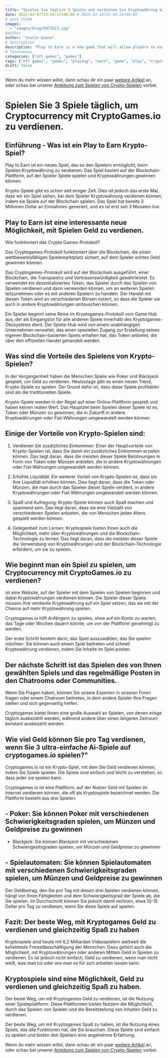 ```yaml
---
title: "Spielen Sie täglich 3 Spiele und verdienen Sie Kryptowährung mit CryptoGames.io"
date: 2022-03-07T13:55:17+06:00 # 2020-03-14T15:40:24+06:00
# post thumb
images:
  - "images/blog/6972613.jpg"
#author
author: "Justin Guese"
# description
description: "Play to Earn is a new game that will allow players to earn crypto while playing. The game is based on the blockchain platform where players can play games and w"
# Taxonomies
categories: ["nft games", "games"]
tags: ["nft games", "games", "playing", "earn", "game", "play", "crypto"]
draft: false
---
```



Wenn du mehr wissen willst, dann schau dir ein paar [weitere Artikel](/blog/) an, oder schau bei unserer [Anleitung zum Spielen von Crypto-Spielen](/services/how-do-i-get-started/) vorbei.

# Spielen Sie 3 Spiele täglich, um Cryptocurrency mit CryptoGames.io zu verdienen.

## Einführung - Was ist ein Play to Earn Krypto-Spiel?

Play to Earn ist ein neues Spiel, das es den Spielern ermöglicht, beim Spielen Kryptowährung zu verdienen. Das Spiel basiert auf der Blockchain-Plattform, auf der Spieler Spiele spielen und Kryptowährungen gewinnen können.

Krypto-Spiele gibt es schon seit einiger Zeit. Dies ist jedoch das erste Mal, dass wir ein Spiel sehen, bei dem Spieler Kryptowährung verdienen können, indem sie Spiele auf der Blockchain spielen. Das Spiel hat bereits 3 Millionen Dollar an Einnahmen generiert, und es ist erst seit 3 Monaten live.

## Play to Earn ist eine interessante neue Möglichkeit, mit Spielen Geld zu verdienen.

Wie funktioniert das Crypto Games-Protokoll?

Das Cryptogames-Protokoll funktioniert über die Blockchain, die einen wettbewerbsfähigen Spielemarktplatz sichert, auf dem Spieler echtes Geld gewinnen können.

Das Cryptogames-Protokoll wird auf der Blockchain ausgeführt, einer Blockchain, die Transparenz und Vertrauenswürdigkeit gewährleistet. Es verwendet ein dezentralisiertes Token, das Spieler durch das Spielen von Spielen verdienen und dann verwenden können, um an weiteren Spielen teilzunehmen oder es mit anderen Spielern zu handeln. Der Handel mit diesen Token wird an verschiedenen Börsen notiert, so dass die Spieler sie auch in andere Kryptowährungen umtauschen können.

Ein Spieler beginnt seine Reise im Kryptogames-Protokoll vom Game Hub aus, der als Eingangstor für alle anderen Spiele innerhalb des Kryptogames-Ökosystems dient. Der Spiele-Hub wird von einem unabhängigen Unternehmen verwaltet, das einen speziellen Zugang zur Erstellung seines eigenen Blockchain-basierten Spiels erhalten hat, das Token anbietet, die über den offiziellen Handel gehandelt werden.

## Was sind die Vorteile des Spielens von Krypto-Spielen?

In der Vergangenheit haben die Menschen Spiele wie Poker und Blackjack gespielt, um Geld zu verdienen. Heutzutage gibt es einen neuen Trend, Krypto-Spiele zu spielen. Der Grund dafür ist, dass diese Spiele profitabler sind als die traditionellen Spiele.

Krypto-Spiele werden in der Regel auf einer Online-Plattform gespielt und haben keinen realen Wert. Das Hauptziel beim Spielen dieser Spiele ist es, Token oder Münzen zu gewinnen, die in Zukunft in andere Kryptowährungen oder Fiat-Währungen umgewandelt werden können.

## Einige der Vorteile von Krypto-Spielen sind:

1. Verdienen Sie zusätzliches Einkommen: Einer der Hauptvorteile von Krypto-Spielen ist, dass Sie damit ein zusätzliches Einkommen erzielen können. Das liegt daran, dass die meisten dieser Spiele Belohnungen in Form von Token oder Münzen anbieten, die in andere Kryptowährungen oder Fiat-Währungen umgewandelt werden können.

2. Erhöhte Liquidität: Ein weiterer Vorteil von Krypto-Spielen ist, dass sie Ihre Liquidität erhöhen können. Dies liegt daran, dass die Token oder Münzen, die man durch das Spielen dieser Spiele verdient, in andere Kryptowährungen oder Fiat-Währungen umgewandelt werden können.

3. Spaß und Aufregung: Krypto-Spiele können auch Spaß machen und spannend sein. Das liegt daran, dass sie eine Vielzahl von verschiedenen Spielen anbieten, die von Menschen jeden Alters gespielt werden können.

4. Gelegenheit zum Lernen: Kryptospiele bieten Ihnen auch die Möglichkeit, mehr über Kryptowährungen und die Blockchain-Technologie zu lernen. Das liegt daran, dass die meisten dieser Spiele die Verwendung von Kryptowährungen und der Blockchain-Technologie erfordern, um sie zu spielen.

## Wie beginnt man ein Spiel zu spielen, um Cryptocurrency mit CryptoGames.io zu verdienen?

 ist eine Website, auf der Spieler mit dem Spielen von Spielen beginnen und dabei Kryptowährungen verdienen können. Die Spieler dieser Spiele müssen ihre verdiente Kryptowährung auf ein Spiel setzen, das sie mit der Chance auf mehr Kryptowährung spielen.

Cryptogames.io hilft Anfängern zu spielen, ohne auf ein Konto zu warten, das Tage oder Wochen dauern könnte, um von der Plattform genehmigt zu werden.

Der erste Schritt besteht darin, das Spiel auszuwählen, das Sie spielen möchten. Sie können auch einem Spiel beitreten und schnell Kryptowährung verdienen, indem Sie Inhalte im Spiel posten.

## Der nächste Schritt ist das Spielen des von Ihnen gewählten Spiels und das regelmäßige Posten in den Chatrooms oder Communities.

Wenn Sie Fragen haben, können Sie unsere Experten in unseren Foren fragen oder einem Chatroom beitreten, in dem andere Spieler Ihre Fragen stellen und sich gegenseitig helfen.

Cryptogames bietet Ihnen eine große Auswahl an Spielen, von denen einige täglich ausbezahlt werden, während andere über einen längeren Zeitraum konstant ausbezahlt werden.

## Wie viel Geld können Sie pro Tag verdienen, wenn Sie 3 ultra-einfache Ai-Spiele auf cryptogames.io spielen?"

Cryptogames.io ist ein Krypto-Spiel, mit dem Sie Geld verdienen können, indem Sie Spiele spielen. Die Spiele sind einfach und leicht zu verstehen, so dass jeder sie spielen kann.

Cryptogames.io ist eine Plattform, auf der Nutzer Geld mit Spielen im Internet verdienen können, die oft als Kryptospiele bezeichnet werden. Die Plattform besteht aus drei Spielen:

## - Poker: Sie können Poker mit verschiedenen Schwierigkeitsgraden spielen, um Münzen und Geldpreise zu gewinnen

- Blackjack: Sie können Blackjack mit verschiedenen Schwierigkeitsgraden spielen, um Münzen und Geldpreise zu gewinnen

## - Spielautomaten: Sie können Spielautomaten mit verschiedenen Schwierigkeitsgraden spielen, um Münzen und Geldpreise zu gewinnen

Der Geldbetrag, den Sie pro Tag mit diesen drei Spielen verdienen können, hängt von Ihren Fähigkeiten und dem Schwierigkeitsgrad der Spiele ab, die Sie spielen. Im Durchschnitt können Sie jedoch damit rechnen, etwa 10-15 Dollar pro Tag zu verdienen, wenn Sie diese Spiele auf spielen.

## Fazit: Der beste Weg, mit Kryptogames Geld zu verdienen und gleichzeitig Spaß zu haben

Kryptospiele sind heute mit 6,2 Milliarden Videospielern weltweit die beliebteste Freizeitbeschäftigung der Menschen. Dazu gehört auch die Möglichkeit, mit Kryptowährungen oder anderen Mitteln Geld in Spielen zu verdienen. Es ist jedoch nicht einfach, Geld zu verdienen, wenn man nicht weiß, was man tut oder wie man es für sich arbeiten lassen kann.

## Kryptospiele sind eine Möglichkeit, Geld zu verdienen und gleichzeitig Spaß zu haben.

Der beste Weg, um mit Kryptogames Geld zu verdienen, ist die Nutzung einer Spieleplattform. Diese Plattformen bieten Nutzern die Möglichkeit, durch das Spielen von Spielen und die Bereitstellung von Inhalten Geld zu verdienen.

Der beste Weg, um mit Kryptogames Spaß zu haben, ist die Nutzung eines Spiels, das alle Funktionen hat, die Sie brauchen. Diese Spiele sind einfach zu spielen und bieten den Spielern eine angenehme Erfahrung.

Wenn du mehr wissen willst, dann schau dir ein paar [weitere Artikel](/blog/) an, oder schau bei unserer [Anleitung zum Spielen von Crypto-Spielen](/services/how-do-i-get-started/) vorbei.

